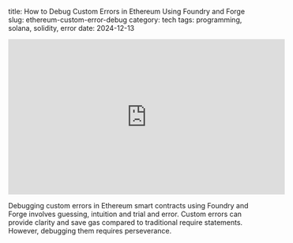 title: How to Debug Custom Errors in Ethereum Using Foundry and Forge
slug: ethereum-custom-error-debug
category: tech
tags: programming, solana, solidity, error
date: 2024-12-13

<iframe width="560" height="315" src="https://www.youtube.com/embed/Q3dPEYfbqcI?si=Np3p94_w3TBQbw-g" title="YouTube video player" frameborder="0" allow="accelerometer; autoplay; clipboard-write; encrypted-media; gyroscope; picture-in-picture; web-share" referrerpolicy="strict-origin-when-cross-origin" allowfullscreen></iframe>

Debugging custom errors in Ethereum smart contracts using Foundry and Forge involves guessing, intuition and trial and error. Custom errors can provide clarity and save gas compared to traditional require statements. However, debugging them requires perseverance.
